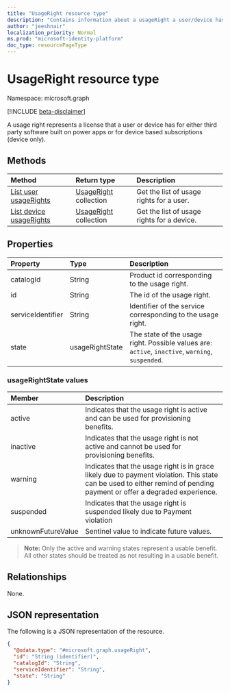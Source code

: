 ```yaml
---
title: "UsageRight resource type"
description: "Contains information about a usageRight a user/device has assigned"
author: "jeeshnair"
localization_priority: Normal
ms.prod: "microsoft-identity-platform"
doc_type: resourcePageType
---
```


# UsageRight resource type

Namespace: microsoft.graph

[!INCLUDE [beta-disclaimer](../../includes/beta-disclaimer.md)]

A usage right represents a license that a user or device has for either third party software built on power apps or for device based subscriptions (device only).

## Methods

|Method|Return type|Description|
|:---|:---|:---|
|[List user usageRights](../api/user-list-usagerights.md)|[UsageRight](../resources/usageright.md) collection|Get the list of usage rights for a user.|
|[List device usageRights](../api/device-list-usagerights.md)|[UsageRight](../resources/usageright.md) collection|Get the list of usage rights for a device.|

## Properties

|Property|Type|Description|
|:---|:---|:---|
|catalogId|String|Product id corresponding to the usage right.|
|id|String|The id of the usage right.|
|serviceIdentifier|String|Identifier of the service corresponding to the usage right.|
|state|usageRightState|The state of the usage right. Possible values are: `active`, `inactive`, `warning`, `suspended`.|

### usageRightState values 

| Member             |  Description               |
| :----------------- |  :------------------------ |
|active              | Indicates that the usage right is active and can be used for provisioning benefits.|
|inactive                | Indicates that the usage right is not active and cannot be used for provisioning benefits.|
|warning                | Indicates that the usage right is in grace likely due to payment violation. This state can be used to either remind of pending payment or offer a degraded experience.|
|suspended                | Indicates that the usage right is suspended likely due to Payment violation|
|unknownFutureValue      | Sentinel value to indicate future values. |

>**Note:** Only the active and warning states represent a usable benefit. All other states should be treated as not resulting in a usable benefit.



## Relationships

None.

## JSON representation

The following is a JSON representation of the resource.
<!-- {
  "blockType": "resource",
  "keyProperty": "id",
  "@odata.type": "microsoft.graph.usageRight",
  "baseType": "",
  "openType": false
}
-->
``` json
{
  "@odata.type": "#microsoft.graph.usageRight",
  "id": "String (identifier)",
  "catalogId": "String",
  "serviceIdentifier": "String",
  "state": "String"
}
```

